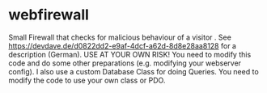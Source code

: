 # webfirewall
Small Firewall that checks for malicious behaviour of a visitor .
See https://devdave.de/d0822dd2-e9af-4dcf-a62d-8d8e28aa8128 for a description (German).
USE AT YOUR OWN RISK! You need to modify this code and do some other preparations (e.g. modifying your webserver config).
I also use a custom Database Class for doing Queries. You need to modify the code to use your own class or PDO.
